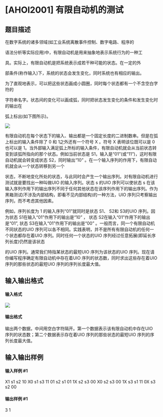 
# [AHOI2001] 有限自动机的测试
## 题目描述
在数字系统的诸多领域(如工业系统离散事件控制、数字电路、程序的

语法分析等实际应用)中，有限自动机是用来抽象地表示系统行为的一种工

具。实际上，有限自动机是把系统表示成若干种可能的状态。在一定的外

部条件(称作输入)下，系统的状态会发生变化，同时系统也有相应的输出。

为了直观地表示，可以把这些状态画成小圆圈，同时每个状态都有一个不含空白字符的

字符串名字。状态间的变化可以画成弧，同时把状态发生变化的条件和发生变化时的输出在

弧上标出(如下图所示)。

 ![](https://cdn.luogu.com.cn/upload/pic/1675.png) 

有限自动机在每个状态下的输入、输出都是一个固定长度的二进制数串。但是在弧上标出的输入条件除了 0 和 1之外还有一个符号 X 。符号 X 表明该位既可以是 0 也可以是 1。当外部输入满足弧上所标的输入条件，有限自动机就会从当前状态转变到该弧所指向的那个状态。例如当前状态是 S1，输入是“01”(或“11”)，这时有限自动机就会转变成状态 S2，同时输出“10” 。在一个输入序列的作用下，有限自动机就会从一个状态转移到另一个

状态，不断地变化所处的状态，与此同时会产生一个输出序列。对有限自动机进行测试就是要找出一种叫做UIO 的输入序列。状态 s 的UIO 序列可以使状态 s 在该输入序列作用下的输出序列不同于任何其他状态在该序列作用下的输出序列。作为黑箱测试(不涉及内部结构，即看不见内部结构)的一种方法，UIO 序列只考察输出序列，而不考虑其他因素。

例如，序列长度为 1 的输入序列“01”就同时是状态 S1、 S2和 S3的UIO 序列。因为状态 S1在输入“01”作用下的输出是“10” ， 状态 S2在输入“01”作用下的输出是“01”, 状态 S3在输入“01”作用下的输出是“00” 。一般而言，同一个有限自动机不同状态的UIO 序列可以各不相同。实践表明，并不是所有有限自动机的任何一个状态都存在着UIO 序列。同时任何一个状态的UIO 序列经过任意拓展(即延长序列长度)仍然是该状态

的UIO 序列。通常我们特指某状态的最短UIO 序列为该状态的UIO 序列。现在请你编写程序确定有限自动机中存在着UIO 序列的状态数，同时求出这些存在着UIO 序列的那些状态的最短UIO 序列的序列长度最大值。

## 输入输出格式
#### 输入格式

![](https://cdn.luogu.com.cn/upload/pic/1676.png)

#### 输出格式

输出两个数据，中间用空白字符隔开。第一个数据表示该有限自动机中存在UIO 序列的状态数；第二个数据表示存在着UIO 序列的那些状态的最短UIO 序列的序列长度最大值。

## 输入输出样例
#### 输入样例 #1
X1 s1 s2 10
X0 s1 s3 11
01 s2 s1 01
1X s2 s3 00
X0 s2 s3 00
1X s3 s1 11
0X s3 s2 00
#### 输出样例 #1
3 1
 